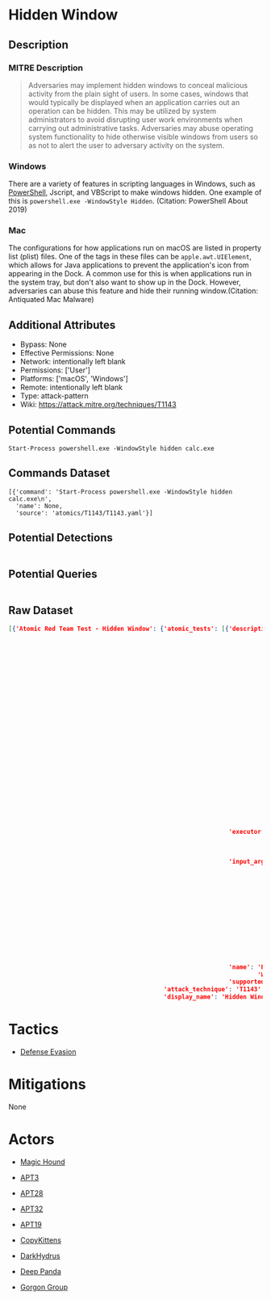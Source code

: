 
# Hidden Window

## Description

### MITRE Description

> Adversaries may implement hidden windows to conceal malicious activity from the plain sight of users. In some cases, windows that would typically be displayed when an application carries out an operation can be hidden. This may be utilized by system administrators to avoid disrupting user work environments when carrying out administrative tasks. Adversaries may abuse operating system functionality to hide otherwise visible windows from users so as not to alert the user to adversary activity on the system.

### Windows
There are a variety of features in scripting languages in Windows, such as [PowerShell](https://attack.mitre.org/techniques/T1086), Jscript, and VBScript to make windows hidden. One example of this is <code>powershell.exe -WindowStyle Hidden</code>.  (Citation: PowerShell About 2019)

### Mac
The configurations for how applications run on macOS are listed in property list (plist) files. One of the tags in these files can be <code>apple.awt.UIElement</code>, which allows for Java applications to prevent the application's icon from appearing in the Dock. A common use for this is when applications run in the system tray, but don't also want to show up in the Dock. However, adversaries can abuse this feature and hide their running window.(Citation: Antiquated Mac Malware)


## Additional Attributes

* Bypass: None
* Effective Permissions: None
* Network: intentionally left blank
* Permissions: ['User']
* Platforms: ['macOS', 'Windows']
* Remote: intentionally left blank
* Type: attack-pattern
* Wiki: https://attack.mitre.org/techniques/T1143

## Potential Commands

```
Start-Process powershell.exe -WindowStyle hidden calc.exe

```

## Commands Dataset

```
[{'command': 'Start-Process powershell.exe -WindowStyle hidden calc.exe\n',
  'name': None,
  'source': 'atomics/T1143/T1143.yaml'}]
```

## Potential Detections

```json

```

## Potential Queries

```json

```

## Raw Dataset

```json
[{'Atomic Red Team Test - Hidden Window': {'atomic_tests': [{'description': 'Launch '
                                                                            'PowerShell '
                                                                            'with '
                                                                            'the '
                                                                            '"-WindowStyle '
                                                                            'Hidden" '
                                                                            'argument '
                                                                            'to '
                                                                            'conceal '
                                                                            'PowerShell '
                                                                            'windows '
                                                                            'by '
                                                                            'setting '
                                                                            'the '
                                                                            'WindowStyle '
                                                                            'parameter '
                                                                            'to '
                                                                            'hidden.\n'
                                                                            'Upon '
                                                                            'execution '
                                                                            'a '
                                                                            'hidden '
                                                                            'PowerShell '
                                                                            'window '
                                                                            'will '
                                                                            'launch '
                                                                            'calc.exe\n',
                                                             'executor': {'command': 'Start-Process '
                                                                                     '#{powershell_command}\n',
                                                                          'elevation_required': False,
                                                                          'name': 'powershell'},
                                                             'input_arguments': {'powershell_command': {'default': 'powershell.exe '
                                                                                                                   '-WindowStyle '
                                                                                                                   'hidden '
                                                                                                                   'calc.exe',
                                                                                                        'description': 'Command '
                                                                                                                       'to '
                                                                                                                       'launch '
                                                                                                                       'calc.exe '
                                                                                                                       'from '
                                                                                                                       'a '
                                                                                                                       'hidden '
                                                                                                                       'PowerShell '
                                                                                                                       'Window',
                                                                                                        'type': 'String'}},
                                                             'name': 'Hidden '
                                                                     'Window',
                                                             'supported_platforms': ['windows']}],
                                           'attack_technique': 'T1143',
                                           'display_name': 'Hidden Window'}}]
```

# Tactics


* [Defense Evasion](../tactics/Defense-Evasion.md)


# Mitigations

None

# Actors


* [Magic Hound](../actors/Magic-Hound.md)

* [APT3](../actors/APT3.md)
    
* [APT28](../actors/APT28.md)
    
* [APT32](../actors/APT32.md)
    
* [APT19](../actors/APT19.md)
    
* [CopyKittens](../actors/CopyKittens.md)
    
* [DarkHydrus](../actors/DarkHydrus.md)
    
* [Deep Panda](../actors/Deep-Panda.md)
    
* [Gorgon Group](../actors/Gorgon-Group.md)
    
